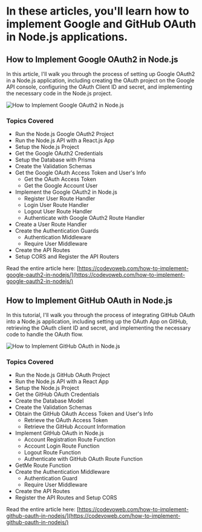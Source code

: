 # In these articles, you'll learn how to implement Google and GitHub OAuth in Node.js applications.

## How to Implement Google OAuth2 in Node.js

In this article, I'll walk you through the process of setting up Google OAuth2 in a Node.js application, including creating the OAuth project on the Google API console, configuring the OAuth Client ID and secret, and implementing the necessary code in the Node.js project. 

![How to Implement Google OAuth2 in Node.js](https://codevoweb.com/wp-content/uploads/2023/01/How-to-Implement-Google-OAuth2-in-Node.js.webp)

### Topics Covered

- Run the Node.js Google OAuth2 Project
- Run the Node.js API with a React.js App
- Setup the Node.js Project
- Get the Google OAuth2 Credentials
- Setup the Database with Prisma
- Create the Validation Schemas
- Get the Google OAuth Access Token and User's Info
    - Get the OAuth Access Token
    - Get the Google Account User
- Implement the Google OAuth2 in Node.js
    - Register User Route Handler
    - Login User Route Handler
    - Logout User Route Handler
    - Authenticate with Google OAuth2 Route Handler
- Create a User Route Handler
- Create the Authentication Guards
    - Authentication Middleware
    - Require User Middleware
- Create the API Routes
- Setup CORS and Register the API Routers

Read the entire article here: [https://codevoweb.com/how-to-implement-google-oauth2-in-nodejs/](https://codevoweb.com/how-to-implement-google-oauth2-in-nodejs/)


## How to Implement GitHub OAuth in Node.js

In this tutorial, I'll walk you through the process of integrating GitHub OAuth into a Node.js application, including setting up the OAuth App on GitHub, retrieving the OAuth client ID and secret, and implementing the necessary code to handle the OAuth flow.

![How to Implement GitHub OAuth in Node.js](https://codevoweb.com/wp-content/uploads/2023/01/How-to-Implement-GitHub-OAuth-in-Node.js.webp)

### Topics Covered

- Run the Node.js GitHub OAuth Project
- Run the Node.js API with a React App
- Setup the Node.js Project
- Get the GitHub OAuth Credentials
- Create the Database Model
- Create the Validation Schemas
- Obtain the GitHub OAuth Access Token and User's Info
    - Retrieve the OAuth Access Token
    - Retrieve the GitHub Account Information
- Implement GitHub OAuth in Node.js
    - Account Registration Route Function
    - Account Login Route Function
    - Logout Route Function
    - Authenticate with GitHub OAuth Route Function
- GetMe Route Function
- Create the Authentication Middleware
    - Authentication Guard
    - Require User Middleware
- Create the API Routes
- Register the API Routes and Setup CORS

Read the entire article here: [https://codevoweb.com/how-to-implement-github-oauth-in-nodejs/](https://codevoweb.com/how-to-implement-github-oauth-in-nodejs/)
